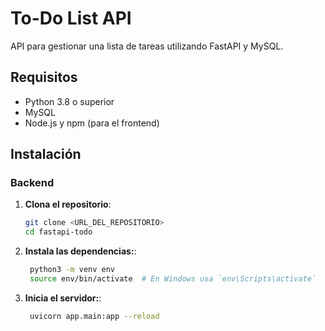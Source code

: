 # To-Do List API

API para gestionar una lista de tareas utilizando FastAPI y MySQL.

## Requisitos

- Python 3.8 o superior
- MySQL
- Node.js y npm (para el frontend)

## Instalación

### Backend

1. **Clona el repositorio**:

   ```bash
   git clone <URL_DEL_REPOSITORIO>
   cd fastapi-todo
   ```
2. **Instala las dependencias:**:

   ```bash   
    python3 -m venv env
    source env/bin/activate  # En Windows usa `env\Scripts\activate`
   ```
3. **Inicia el servidor:**:


   ```bash   
    uvicorn app.main:app --reload

   ```